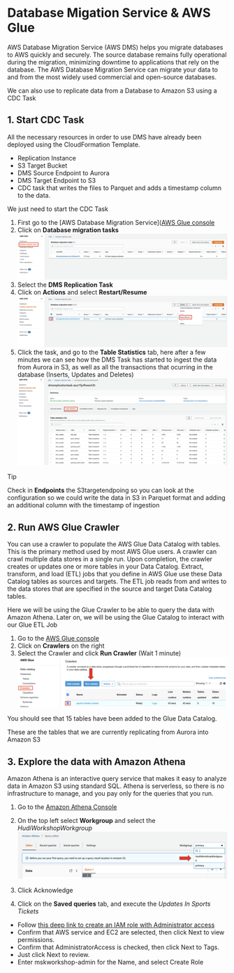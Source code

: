 # Database Migation Service & AWS Glue

AWS Database Migration Service (AWS DMS) helps you migrate databases to AWS quickly and securely. The source database remains fully operational during the migration, minimizing downtime to applications that rely on the database. The AWS Database Migration Service can migrate your data to and from the most widely used commercial and open-source databases.

We can also use to replicate data from a Database to Amazon S3 using a CDC Task

## 1. Start CDC Task

All the necessary resources in order to use DMS have already been deployed using the CloudFormation Template.
* Replication Instance
* S3 Target Bucket
* DMS Source Endpoint to Aurora
* DMS Target Endpoint to S3
* CDC task that writes the files to Parquet and adds a timestamp column to the data.

We just need to start the CDC Task

1. First go to the [AWS Database Migration Service]([AWS Glue console](https://console.aws.amazon.com/dms/)
2. Click on **Database migration tasks**
![Dms Task 1](img/dms-task-1.png)
3. Select the **DMS Replication Task**
4. Click on **Actions** and select **Restart/Resume**
![Dms Task 2](img/dms-task-2.png)
5. Click the task, and go to the **Table Statistics** tab, here after a few minutes we can see how the DMS Task has started to ingest the data from Aurora in S3, as well as all the transactions that ocurring in the database (Inserts, Updates and Deletes)
![Dms Task 3](img/dms-task-3.png)


> [!TIP]
> Check in **Endpoints** the S3targetendpoing so you can look at the configuration so we could write the data in S3 in Parquet format and adding an additional column with the timestamp of ingestion

## 2. Run AWS Glue Crawler

You can use a crawler to populate the AWS Glue Data Catalog with tables. This is the primary method used by most AWS Glue users. A crawler can crawl multiple data stores in a single run. Upon completion, the crawler creates or updates one or more tables in your Data Catalog. Extract, transform, and load (ETL) jobs that you define in AWS Glue use these Data Catalog tables as sources and targets. The ETL job reads from and writes to the data stores that are specified in the source and target Data Catalog tables.

Here we will be using the Glue Crawler to be able to query the data with Amazon Athena. Later on, we will be using the Glue Catalog to interact with our Glue ETL Job

1. Go to the [AWS Glue console](https://console.aws.amazon.com/glue/)
2. Click on **Crawlers** on the right
3. Select the Crawler and click **Run Crawler** (Wait 1 minute)
![glue crawler 1](img/glue-crawler-1.png)

You should see that 15 tables have been added to the Glue Data Catalog.

These are the tables that we are currently replicating from Aurora into Amazon S3

## 3. Explore the data with Amazon Athena

Amazon Athena is an interactive query service that makes it easy to analyze data in Amazon S3 using standard SQL. Athena is serverless, so there is no infrastructure to manage, and you pay only for the queries that you run.

1. Go to the [Amazon Athena Console](https://console.aws.amazon.com/athena/)
2. On the top left select **Workgroup** and select the *HudiWorkshopWorkgroup*
![athena 1](img/athena-1.png)

3. Click Acknowledge
4. Click on the  **Saved queries** tab, and execute the *Updates In Sports Tickets*



* Follow [this deep link to create an IAM role with Administrator access](https://console.aws.amazon.com/iam/home#/roles$new?step=review&commonUseCase=EC2%2BEC2&selectedUseCase=EC2&policies=arn:aws:iam::aws:policy%2FAdministratorAccess)
* Confirm that AWS service and EC2 are selected, then click Next to view permissions.
* Confirm that AdministratorAccess is checked, then click Next to Tags.
* Just click Next to review.
* Enter mskworkshop-admin for the Name, and select Create Role

